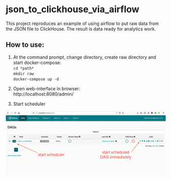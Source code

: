 # json_to_clickhouse_via_airflow
This project reproduces an example of using airflow to put raw data from the JSON file to ClickHouse. The result is data ready for analytics work.

## How to use:
1. At the command prompt, change directory, create raw directory and start docker-compose:  
`cd *path*`  
`mkdir raw`  
`docker-compose up -d`  

2. Open web-interface in browser:  
http://localhost:8080/admin/  

3. Start scheduler  

![start_scheduler](https://github.com/danisvaliev001/json_to_clickhouse_via_airflow/blob/master/readme01.png)  
